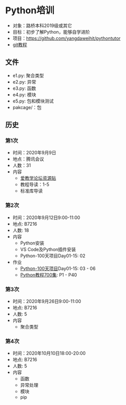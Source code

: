 # Python培训

- 对象：路桥本科2019级或其它
- 目标：初步了解Python，能够自学进阶
- 项目：https://github.com/yangdaweihit/pythontutor
- [git教程](https://github.com/yangdaweihit/haohaolearn/tree/master/git)

## 文件

- e1.py: 聚合类型
- e2.py: 异常 
- e3.py: 函数
- e4.py: 模块
- e5.py: 包和模块测试
- pakcage/：包

## 历史

### 第1次

- 时间：2020年9月9日
- 地点：腾讯会议
- 人数：31
- 内容
  - [爱教学论坛资源贴](https://www.ijiaoxue.net/t/python/196)
  - 教程导读：1-5
  - 标准库导读

### 第2次

- 时间：2020年9月12日9:00-11:00
- 地点: B7216
- 人数: 18
- 内容
  - Python安装
  - VS Code及Python插件安装
  - Python-100天项目Day01-15: 02
- 作业
  - [Python-100天项目](https://github.com/jackfrued/Python-100-Days)Day01-15: 03 - 06
  - [Python教程700集](https://www.bilibili.com/video/BV1QE411x76A?p=1): P1 - P40


### 第3次

- 时间：2020年9月26日9:00-11:00
- 地点: B7216
- 人数: 5
- 内容
  - 聚合类型

### 第4次

- 时间：2020年10月10日18:00-20:00
- 地点: B7216
- 人数: 5 
- 内容
  - 函数
  - 异常处理
  - 模块
  - pip
